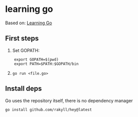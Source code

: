 # learning go

Based on: [Learning Go](https://learning.oreilly.com/library/view/learning-go/9781492077206)

## First steps

1. Set GOPATH:

```
	export GOPATH=$(pwd)
	export PATH=$PATH:$GOPATH/bin
```
2. `go run <file.go>`

## Install deps

Go uses the repository itself, there is no dependency manager

`go install github.com/rakyll/hey@latest`
